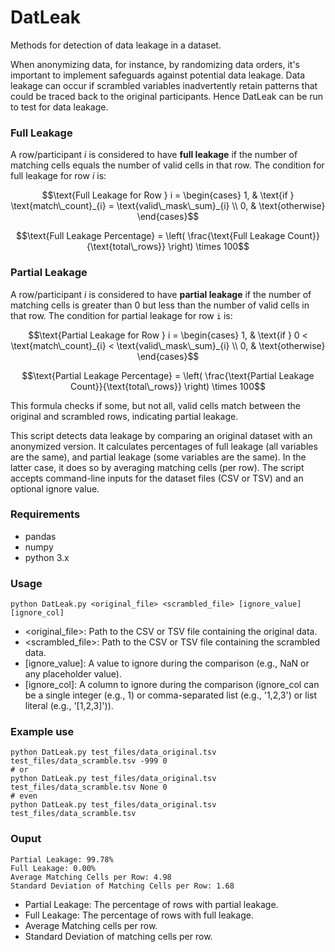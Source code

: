 # DatLeak
Methods for detection of data leakage in a dataset.


When anonymizing data, for instance, by randomizing data orders, it's important to implement safeguards against potential data leakage. Data leakage can occur if scrambled variables inadvertently retain patterns that could be traced back to the original participants. Hence DatLeak can be run to test for data leakage. 

### Full Leakage

A row/participant $i$ is considered to have **full leakage** if the number of matching cells equals the number of valid cells in that row. The condition for full leakage for row $i$ is:


```math
\text{Full Leakage for Row } i = 
\begin{cases}
1, & \text{if } \text{match\_count}_{i} = \text{valid\_mask\_sum}_{i} \\
0, & \text{otherwise}
\end{cases}
```
```math
\text{Full Leakage Percentage} = \left( \frac{\text{Full Leakage Count}}{\text{total\_rows}} \right) \times 100
```

### Partial Leakage

A row/participant $i$ is considered to have **partial leakage** if the number of matching cells is greater than 0 but less than the number of valid cells in that row. The condition for partial leakage for row `i` is:

```math
\text{Partial Leakage for Row } i = 
\begin{cases}
1, & \text{if } 0 < \text{match\_count}_{i} < \text{valid\_mask\_sum}_{i} \\
0, & \text{otherwise}
\end{cases}
```
```math
\text{Partial Leakage Percentage} = \left( \frac{\text{Partial Leakage Count}}{\text{total\_rows}} \right) \times 100
```

This formula checks if some, but not all, valid cells match between the original and scrambled rows, indicating partial leakage. 

This script detects data leakage by comparing an original dataset with an anonymized version. It calculates percentages of full leakage (all variables are the same), and partial leakage (some variables are the same). In the latter case, it does so by averaging matching cells (per row). The script accepts command-line inputs for the dataset files (CSV or TSV) and an optional ignore value.

### Requirements
- pandas
- numpy
- python 3.x

### Usage 

```
python DatLeak.py <original_file> <scrambled_file> [ignore_value] [ignore_col]
```
- <original_file>: Path to the CSV or TSV file containing the original data.
- <scrambled_file>: Path to the CSV or TSV file containing the scrambled data.
- [ignore_value]: A value to ignore during the comparison (e.g., NaN or any placeholder value).
- [ignore_col]: A column to ignore during the comparison (ignore_col can be a single integer (e.g., 1) or comma-separated list (e.g., '1,2,3') or list literal (e.g., '[1,2,3]')).

### Example use

```
python DatLeak.py test_files/data_original.tsv test_files/data_scramble.tsv -999 0
# or
python DatLeak.py test_files/data_original.tsv test_files/data_scramble.tsv None 0
# even
python DatLeak.py test_files/data_original.tsv test_files/data_scramble.tsv
```


### Ouput 

```
Partial Leakage: 99.78%
Full Leakage: 0.00%
Average Matching Cells per Row: 4.98
Standard Deviation of Matching Cells per Row: 1.68
```
- Partial Leakage: The percentage of rows with partial leakage.
- Full Leakage: The percentage of rows with full leakage.
- Average Matching cells per row.
- Standard Deviation of matching cells per row.
